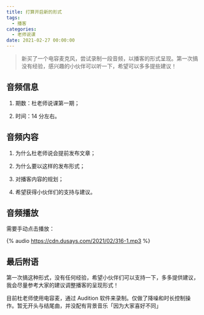 ```yaml
---
title: 打算开启新的形式
tags:
  - 播客
categories:
  - 老师说课
date: 2021-02-27 00:00:00
---
```


> 新买了一个电容麦克风，尝试录制一段音频，以播客的形式呈现。第一次搞没有经验，感兴趣的小伙伴可以听一下，希望可以多多提些建议！

<!-- more -->

## 音频信息

1. 期数：杜老师说课第一期；

2. 时间：14 分左右。

## 音频内容

1. 为什么杜老师说会提前发布文章；

2. 为什么要以这样的发布形式；

3. 对播客内容的规划；

4. 希望获得小伙伴们的支持与建议。

## 音频播放

需要手动点击播放：

{% audio https://cdn.dusays.com/2021/02/316-1.mp3 %}

## 最后附语

第一次搞这种形式，没有任何经验，希望小伙伴们可以支持一下，多多提供建议，我会尽量参考大家的建议调整播客的呈现形式！

目前杜老师使用电容麦，通过 Audition 软件来录制。仅做了降噪和时长控制操作。暂无开头与结尾曲，并没配有背景音乐「因为大家喜好不同」